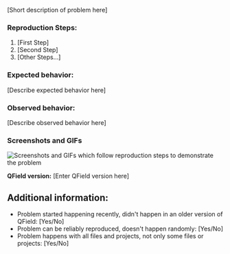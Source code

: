[Short description of problem here]

### Reproduction Steps:

1. [First Step]
2. [Second Step]
3. [Other Steps...]

### Expected behavior:

[Describe expected behavior here]

### Observed behavior:

[Describe observed behavior here]

### Screenshots and GIFs

![Screenshots and GIFs which follow reproduction steps to demonstrate the problem](url)

**QField version:** [Enter QField version here]

## Additional information:

* Problem started happening recently, didn't happen in an older version of QField: [Yes/No]
* Problem can be reliably reproduced, doesn't happen randomly: [Yes/No]
* Problem happens with all files and projects, not only some files or projects: [Yes/No]
